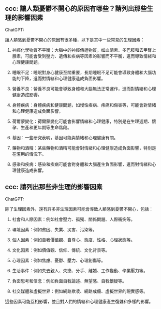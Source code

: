 ## ccc: 讓人類憂鬱不開心的原因有哪些？請列出那些生理的影響因素

ChatGPT:

讓人類感到憂鬱不開心的原因有很多種，以下是其中一些常見的生理因素：

1. 神經化學物質不平衡：大腦中的神經傳遞物質，如血清素、多巴胺和去甲腎上腺素，可能會受到壓力、遺傳和疾病等因素的影響而不平衡，進而導致情緒和心理健康問題。

2. 睡眠不足：睡眠對身心健康至關重要，長期睡眠不足可能會導致身體和大腦功能的下降，進而對情緒和心理健康造成負面影響。

3. 營養不良：營養不良可能會導致身體和大腦無法正常運作，進而對情緒和心理健康造成影響。

4. 身體疾病：身體疾病和健康問題，如慢性疾病、疼痛和傷害等，可能會對情緒和心理健康造成負面影響。

5. 荷爾蒙變化：荷爾蒙變化可能會影響情緒和心理健康，特別是在生理週期、懷孕、生產和更年期等生命階段。

6. 基因：一些研究表明，基因可能與情緒和心理健康有關。

7. 藥物和酒精：某些藥物和酒精可能會對情緒和心理健康造成負面影響，特別是在濫用的情況下。

8. 感染和疾病：感染和疾病可能會對身體和大腦產生負面影響，進而對情緒和心理健康造成影響。

## ccc: 請列出那些非生理的影響因素

ChatGPT:

除了生理因素外，還有許多非生理因素可能會導致人類感到憂鬱不開心，包括：

1. 社會和人際因素：例如社會壓力、孤獨、關係問題、人際衝突等。

2. 環境因素：例如貧困、失業、災害、污染等。

3. 個人因素：例如自我價值觀、自尊心、態度、性格、心理狀態等。

4. 文化因素：例如價值觀、信仰、傳統、文化背景等。

5. 心理因素：例如焦慮、憂鬱、壓力、心理創傷等。

6. 生活事件：例如失去親人、失戀、分手、離婚、工作變動、學業壓力等。

7. 負面思考和信念：例如負面自我論述、無望感、自我懷疑等。

8. 社交媒體和虛擬世界：例如網路欺凌、網路成癮、虛擬世界的現實感等。

這些因素可能互相影響，並且對人們的情緒和心理健康產生復雜和多樣的影響。